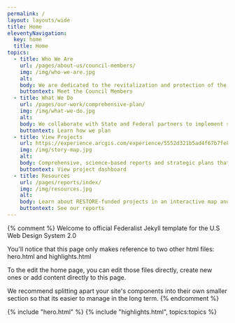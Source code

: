 ```yaml
---
permalink: /
layout: layouts/wide
title: Home
eleventyNavigation:
  key: home
  title: Home
topics:
  - title: Who We Are
    url: /pages/about-us/council-members/
    img: /img/who-we-are.jpg
    alt:
    body: We are dedicated to the revitalization and protection of the natural and economic resources of the Gulf Coast.
    buttontext: Meet the Council Members
  - title: What We Do
    url: /pages/our-work/comprehensive-plan/
    img: /img/what-we-do.jpg
    alt:
    body: We collaborate with State and Federal partners to implement science-based projects that restore critical habitats, improve water quality, and enhance coastal resilience across the Gulf Coast.
    buttontext: Learn how we plan
  - title: View Projects
    url: https://experience.arcgis.com/experience/5552d321b5ad4f67b7fe8d23cbc24676
    img: /img/story-map.jpg
    alt:
    body: Comprehensive, science-based reports and strategic plans that outline restoration goals, project funding allocations, and progress assessments for ecosystem recovery along the Gulf Coast.
    buttontext: View project dashboard
  - title: Resources
    url: /pages/reports/index/
    img: /img/resources.jpg
    alt:
    body: Learn about RESTORE-funded projects in an interactive map and dashboard.
    buttontext: See our reports
---
```


{% comment %}
Welcome to official Federalist Jekyll template for the U.S Web Design System 2.0

You'll notice that this page only makes reference to two other html files: hero.html and highlights.html

To the edit the home page, you can edit those files directly, create new ones or add content directly to
this page.

We recommend splitting apart your site's components into their own smaller section so that its easier to
manage in the long term.
{% endcomment %}

{% include "hero.html" %}
{% include "highlights.html", topics:topics %}

